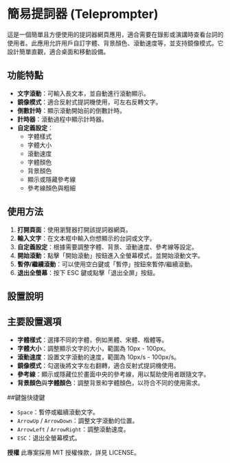 # 簡易提詞器 (Teleprompter)

這是一個簡單且方便使用的提詞器網頁應用，適合需要在錄影或演講時查看台詞的使用者。此應用允許用戶自訂字體、背景顏色、滾動速度等，並支持鏡像模式。它設計簡單直觀，適合桌面和移動設備。

## 功能特點

- **文字滾動**：可輸入長文本，並自動進行滾動顯示。
- **鏡像模式**：適合反射式提詞機使用，可左右反轉文字。
- **倒數計時**：顯示滾動開始前的倒數計時。
- **計時器**：滾動過程中顯示計時器。
- **自定義設定**：
  - 字體樣式
  - 字體大小
  - 滾動速度
  - 字體顏色
  - 背景顏色
  - 顯示或隱藏參考線
  - 參考線顏色與粗細

## 使用方法

1. **打開頁面**：使用瀏覽器打開該提詞器網頁。
2. **輸入文字**：在文本框中輸入你想顯示的台詞或文字。
3. **自定義設定**：根據需要調整字體、背景、滾動速度、參考線等設定。
4. **開始滾動**：點擊「開始滾動」按鈕進入全螢幕模式，並開始滾動文字。
5. **暫停/繼續滾動**：可以使用空白鍵或「暫停」按鈕來暫停/繼續滾動。
6. **退出全螢幕**：按下 ESC 鍵或點擊「退出全屏」按鈕。

## 設置說明

## 主要設置選項

- **字體樣式**：選擇不同的字體，例如黑體、宋體、楷體等。
- **字體大小**：調整顯示文字的大小，範圍為 10px - 100px。
- **滾動速度**：設置文字滾動的速度，範圍為 10px/s - 100px/s。
- **鏡像模式**：勾選後將文字左右翻轉，適合反射式提詞機使用。
- **參考線**：顯示或隱藏位於畫面中央的參考線，用以幫助使用者跟隨文字。
- **背景顏色**與**字體顏色**：調整背景和字體顏色，以符合不同的使用需求。

##鍵盤快捷鍵

- `Space`：暫停或繼續滾動文字。
- `ArrowUp` / `ArrowDown`：調整文字滾動的位置。
- `ArrowLeft` / `ArrowRight`：調整滾動速度。
- `ESC`：退出全螢幕模式。

**授權**
此專案採用 MIT 授權條款，詳見 LICENSE。
